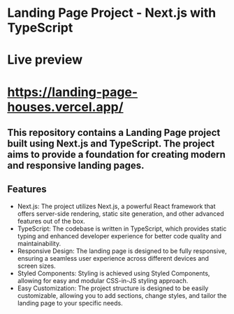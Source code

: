 # Landing Page Project - Next.js with TypeScript
# Live preview
# https://landing-page-houses.vercel.app/

## This repository contains a Landing Page project built using Next.js and TypeScript. The project aims to provide a foundation for creating modern and responsive landing pages.

## Features
  - Next.js: The project utilizes Next.js, a powerful React framework that offers server-side rendering, static site generation, and other advanced features out of the box.
  - TypeScript: The codebase is written in TypeScript, which provides static typing and enhanced developer experience for better code quality and maintainability.
  - Responsive Design: The landing page is designed to be fully responsive, ensuring a seamless user experience across different devices and screen sizes.
  - Styled Components: Styling is achieved using Styled Components, allowing for easy and modular CSS-in-JS styling approach.
  - Easy Customization: The project structure is designed to be easily customizable, allowing you to add sections, change styles, and tailor the landing page to your specific needs.


